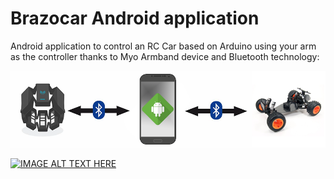 # Brazocar Android application

Android application to control an RC Car based on Arduino using your arm as the controller thanks to Myo Armband device and Bluetooth technology:
<p align="center">
  <img src="imgs/diagram.png">
</p>

[![IMAGE ALT TEXT HERE](https://img.youtube.com/vi/PfhPWDUyZ_s/0.jpg)](https://www.youtube.com/watch?v=PfhPWDUyZ_s)
